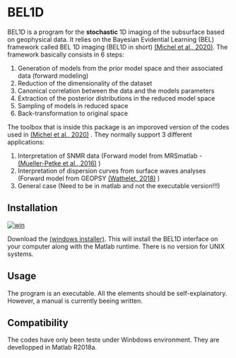 # BEL1D

BEL1D is a program for the **stochastic** 1D imaging of the subsurface based on geophysical data.
It relies on the Bayesian Evidential Learning (BEL) framework called BEL 1D imaging (BEL1D in short) [(Michel et al., 2020)](https://doi.org/10.1016/j.cageo.2020.104456). The framework basically consists in 6 steps:
1. Generation of models from the prior model space and their associated data (forward modeling)
2. Reduction of the dimensionality of the dataset
3. Canonical correlation between the data and the models parameters
4. Extraction of the posterior distributions in the reduced model space
5. Sampling of models in reduced space
6. Back-transformation to original space

The toolbox that is inside this package is an imporoved version of the codes used in [(Michel et al., 2020)](https://doi.org/10.1016/j.cageo.2020.104456) . They normally support 3 different applications:
1. Interpretation of SNMR data (Forward model from MRSmatlab - [(Mueller-Petke et al., 2016)](https://doi.org/10.1190/geo2015-0461.1) )
2. Interpretation of dispersion curves from surface waves analyses (Forward model from GEOPSY [(Wathelet, 2018)](https://doi.org/10.1029/2008GL033256) )
3. General case (Need to be in matlab and not the executable version!!!)

## Installation
[![win](https://img.shields.io/badge/Windows%2064bit-BEL1D%20v3.0-blue.svg?style=flat&logo=Microsoft&logoColor=white)](https://github.com/hadrienmichel/fastbel1d/releases/download/v3.0/BEL1D.exe)

Download the [(windows installer)](https://github.com/hadrienmichel/fastbel1d/releases/download/v3.0/BEL1D.exe). This will install the BEL1D interface on your computer along with the Matlab runtime.
There is no version for UNIX systems.

## Usage

The program is an executable. All the elements should be self-explainatory. However, a manual is currently beeing written.

## Compatibility

The codes have only been teste under Winbdows environment.
They are devellopped in Matlab R2018a.